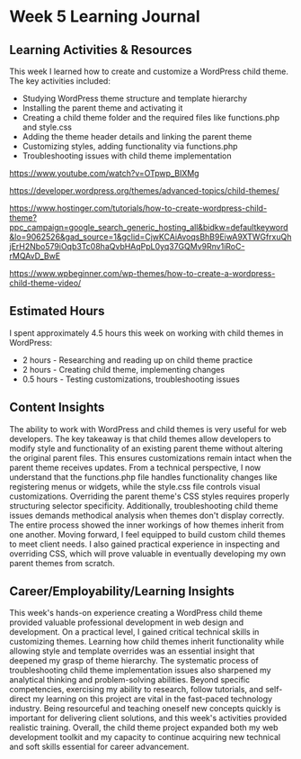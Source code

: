 # Week 5 Learning Journal
## Learning Activities & Resources
This week I learned how to create and customize a WordPress child theme. The key activities included:
- Studying WordPress theme structure and template hierarchy
- Installing the parent theme and activating it
- Creating a child theme folder and the required files like functions.php and style.css
- Adding the theme header details and linking the parent theme
- Customizing styles, adding functionality via functions.php
- Troubleshooting issues with child theme implementation

https://www.youtube.com/watch?v=OTpwp_BIXMg

https://developer.wordpress.org/themes/advanced-topics/child-themes/

https://www.hostinger.com/tutorials/how-to-create-wordpress-child-theme?ppc_campaign=google_search_generic_hosting_all&bidkw=defaultkeyword&lo=9062526&gad_source=1&gclid=CjwKCAiAvoqsBhB9EiwA9XTWGfrxuQhjErH2Nbo579iOqb3Tc08haQvbHAqPpL0yq37GQMv9Rnv1iRoC-rMQAvD_BwE

https://www.wpbeginner.com/wp-themes/how-to-create-a-wordpress-child-theme-video/

## Estimated Hours
I spent approximately 4.5 hours this week on working with child themes in WordPress:
- 2 hours - Researching and reading up on child theme practice
- 2 hours - Creating child theme, implementing changes
- 0.5 hours - Testing customizations, troubleshooting issues
## Content Insights
The ability to work with WordPress and child themes is very useful for web developers. The key takeaway is that child themes allow developers to modify style and functionality of an existing parent theme without altering the original parent files. This ensures customizations remain intact when the parent theme receives updates. From a technical perspective, I now understand that the functions.php file handles functionality changes like registering menus or widgets, while the style.css file controls visual customizations. Overriding the parent theme's CSS styles requires properly structuring selector specificity. Additionally, troubleshooting child theme issues demands methodical analysis when themes don't display correctly. The entire process showed the inner workings of how themes inherit from one another. Moving forward, I feel equipped to build custom child themes to meet client needs. I also gained practical experience in inspecting and overriding CSS, which will prove valuable in eventually developing my own parent themes from scratch.
## Career/Employability/Learning Insights 
This week's hands-on experience creating a WordPress child theme provided valuable professional development in web design and development. On a practical level, I gained critical technical skills in customizing themes. Learning how child themes inherit functionality while allowing style and template overrides was an essential insight that deepened my grasp of theme hierarchy. The systematic process of troubleshooting child theme implementation issues also sharpened my analytical thinking and problem-solving abilities. Beyond specific competencies, exercising my ability to research, follow tutorials, and self-direct my learning on this project  are vital in the fast-paced technology industry. Being resourceful and teaching oneself new concepts quickly is important for delivering client solutions, and this week's activities provided realistic training. Overall, the child theme project expanded both my web development toolkit and my capacity to continue acquiring new technical and soft skills essential for career advancement.
